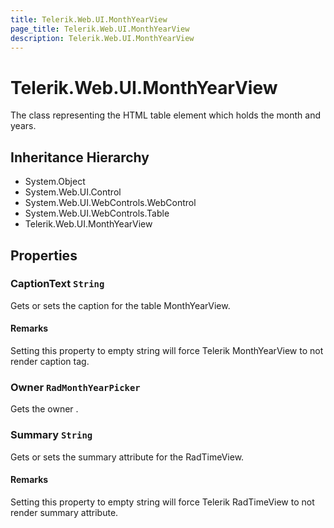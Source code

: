 ```yaml
---
title: Telerik.Web.UI.MonthYearView
page_title: Telerik.Web.UI.MonthYearView
description: Telerik.Web.UI.MonthYearView
---
```


# Telerik.Web.UI.MonthYearView

The class representing the HTML table element which holds the month and years.

## Inheritance Hierarchy

* System.Object
* System.Web.UI.Control
* System.Web.UI.WebControls.WebControl
* System.Web.UI.WebControls.Table
* Telerik.Web.UI.MonthYearView

## Properties

###  CaptionText `String`

Gets or sets the caption for the table MonthYearView.

#### Remarks
Setting this property to empty string will force Telerik MonthYearView to not render caption tag.

###  Owner `RadMonthYearPicker`

Gets the owner .

###  Summary `String`

Gets or sets the summary attribute for the RadTimeView.

#### Remarks
Setting this property to empty string will force Telerik RadTimeView to not render summary attribute.

